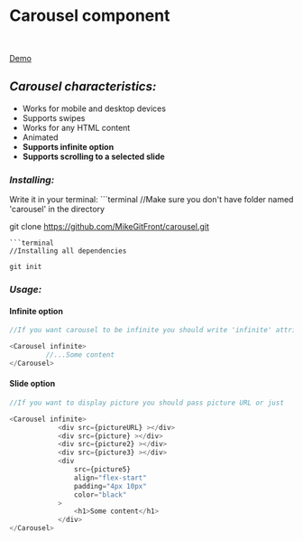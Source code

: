 <h1>Carousel component</h1>
<br>

<a href="https://imgur.com/a/HIG1fyr">Demo</a>

<h2><i>Carousel characteristics:</i></h2>
 <ul>
  <li>Works for mobile and desktop devices</li>
  <li>Supports swipes</li>
  <li>Works for any HTML content</li>
  <li>Animated</li>
  <li><b>Supports infinite option</b></li>
  <li><b>Supports scrolling to a selected slide</b></li>
</ul>

<h3><i>Installing:</i></h3>
Write it in your terminal: 
```terminal
//Make sure you don't have folder named 'carousel' in the directory

git clone https://github.com/MikeGitFront/carousel.git
```
```terminal
//Installing all dependencies

git init
```

<h3><i>Usage:</i></h3>

<h4>Infinite option</h4>

```javascript
//If you want carousel to be infinite you should write 'infinite' attribute inside the Carousel tag

<Carousel infinite>
         //...Some content
</Carousel>
```
<h4>Slide option</h4>

```javascript
//If you want to display picture you should pass picture URL or just

<Carousel infinite>
            <div src={pictureURL} ></div>
            <div src={picture} ></div>
            <div src={picture2} ></div>
            <div src={picture3} ></div>
            <div
                src={picture5}
                align="flex-start"
                padding="4px 10px"
                color="black"
            >
                <h1>Some content</h1>
            </div>
</Carousel>
```
